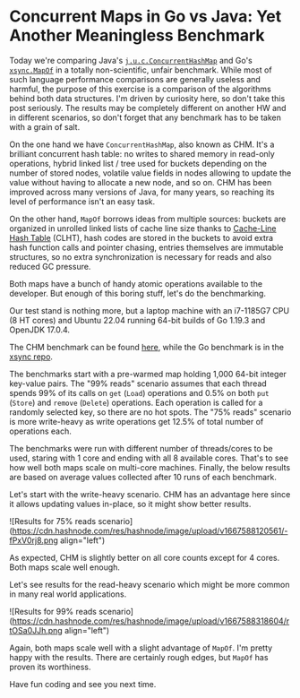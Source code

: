 # Concurrent Maps in Go vs Java: Yet Another Meaningless Benchmark

Today we're comparing Java's [`j.u.c.ConcurrentHashMap`](https://docs.oracle.com/en/java/javase/17/docs/api/java.base/java/util/concurrent/ConcurrentHashMap.html) and Go's [`xsync.MapOf`](https://github.com/puzpuzpuz/xsync#map) in a totally non-scientific, unfair benchmark. While most of such language performance comparisons are generally useless and harmful, the purpose of this exercise is a comparison of the algorithms behind both data structures. I'm driven by curiosity here, so don't take this post seriously. The results may be completely different on another HW and in different scenarios, so don't forget that any benchmark has to be taken with a grain of salt.

On the one hand we have `ConcurrentHashMap`, also known as CHM. It's a brilliant concurrent hash table: no writes to shared memory in read-only operations, hybrid linked list / tree used for buckets depending on the number of stored nodes, volatile value fields in nodes allowing to update the value without having to allocate a new node, and so on. CHM has been improved across many versions of Java, for many years, so reaching its level of performance isn't an easy task.

On the other hand, `MapOf` borrows ideas from multiple sources: buckets are organized in unrolled linked lists of cache line size thanks to [Cache-Line Hash Table](https://github.com/LPD-EPFL/CLHT) (CLHT), hash codes are stored in the buckets to avoid extra hash function calls and pointer chasing, entries themselves are immutable structures, so no extra synchronization is necessary for reads and also reduced GC pressure.

Both maps have a bunch of handy atomic operations available to the developer. But enough of this boring stuff, let's do the benchmarking.

Our test stand is nothing more, but a laptop machine with an i7-1185G7 CPU (8 HT cores) and Ubuntu 22.04 running 64-bit builds of Go 1.19.3 and OpenJDK 17.0.4.

The CHM benchmark can be found [here](https://github.com/puzpuzpuz/java-concurrency-samples/blob/8fbd5032327551fb339ed6d7d208df55436a1952/src/test/java/io/puzpuzpuz/map/ConcurrentMapBenchmark.java), while the Go benchmark is in the [xsync repo](https://github.com/puzpuzpuz/xsync/blob/a140d88f8cdc4ebfddf75d89428079d8d1f3ad6f/mapof_test.go#L1045-L1061).

The benchmarks start with a pre-warmed map holding 1,000 64-bit integer key-value pairs. The "99% reads" scenario assumes that each thread spends 99% of its calls on `get` (`Load`) operations and 0.5% on both `put` (`Store`) and `remove` (`Delete`) operations. Each operation is called for a randomly selected key, so there are no hot spots. The "75% reads" scenario is more write-heavy as write operations get 12.5% of total number of operations each.

The benchmarks were run with different number of threads/cores to be used, staring with 1 core and ending with all 8 available cores. That's to see how well both maps scale on multi-core machines. Finally, the below results are based on average values collected after 10 runs of each benchmark.

Let's start with the write-heavy scenario. CHM has an advantage here since it allows updating values in-place, so it might show better results.

![Results for 75% reads scenario](https://cdn.hashnode.com/res/hashnode/image/upload/v1667588120561/-fPxV0rj8.png align="left")

As expected, CHM is slightly better on all core counts except for 4 cores. Both maps scale well enough.

Let's see results for the read-heavy scenario which might be more common in many real world applications.

![Results for 99% reads scenario](https://cdn.hashnode.com/res/hashnode/image/upload/v1667588318604/rtOSa0JJh.png align="left")

Again, both maps scale well with a slight advantage of `MapOf`. I'm pretty happy with the results. There are certainly rough edges, but `MapOf` has proven its worthiness.

Have fun coding and see you next time.
